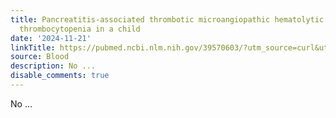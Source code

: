 ```yaml
---
title: Pancreatitis-associated thrombotic microangiopathic hematolytic anemia with
  thrombocytopenia in a child
date: '2024-11-21'
linkTitle: https://pubmed.ncbi.nlm.nih.gov/39570603/?utm_source=curl&utm_medium=rss&utm_campaign=journals&utm_content=7603509&fc=None&ff=20241125170911&v=2.18.0.post9+e462414
source: Blood
description: No ...
disable_comments: true
---
```

No ...
